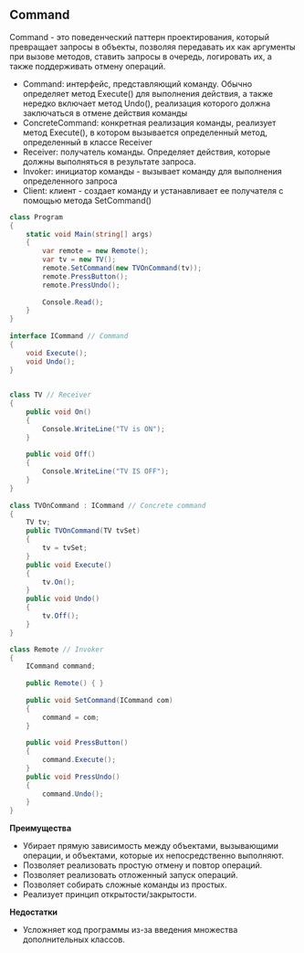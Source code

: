 ## Command

Command - это поведенческий паттерн проектирования, который превращает запросы в объекты, позволяя передавать их как аргументы при вызове методов, ставить запросы в очередь, логировать их, а также поддерживать отмену операций.

- Command: интерфейс, представляющий команду. Обычно определяет метод Execute() для выполнения действия, а также нередко включает метод Undo(), реализация которого должна заключаться в отмене действия команды
- ConcreteCommand: конкретная реализация команды, реализует метод Execute(), в котором вызывается определенный метод, определенный в классе Receiver
- Receiver: получатель команды. Определяет действия, которые должны выполняться в результате запроса.
- Invoker: инициатор команды - вызывает команду для выполнения определенного запроса
- Client: клиент - создает команду и устанавливает ее получателя с помощью метода SetCommand()

```csharp
class Program
{
    static void Main(string[] args)
    {
        var remote = new Remote();
        var tv = new TV();
        remote.SetCommand(new TVOnCommand(tv));
        remote.PressButton();
        remote.PressUndo();
         
        Console.Read();
    }
}
 
interface ICommand // Command
{
    void Execute();
    void Undo();
}
 

class TV // Receiver
{ 
    public void On()
    {
        Console.WriteLine("TV is ON");
    }
 
    public void Off()
    {
        Console.WriteLine("TV IS OFF");
    }
}
 
class TVOnCommand : ICommand // Concrete command
{
    TV tv;
    public TVOnCommand(TV tvSet)
    {
        tv = tvSet;
    }
    public void Execute()
    {
        tv.On();
    }
    public void Undo()
    {
        tv.Off();
    }
}

class Remote // Invoker
{
    ICommand command;
 
    public Remote() { }
 
    public void SetCommand(ICommand com)
    {
        command = com;
    }
 
    public void PressButton()
    {
        command.Execute();
    }
    public void PressUndo()
    {
        command.Undo();
    }
}
```

**Преимущества**
- Убирает прямую зависимость между объектами, вызывающими операции, и объектами, которые их непосредственно выполняют.
- Позволяет реализовать простую отмену и повтор операций.
- Позволяет реализовать отложенный запуск операций.
- Позволяет собирать сложные команды из простых.
- Реализует принцип открытости/закрытости.

**Недостатки**
- Усложняет код программы из-за введения множества дополнительных классов.